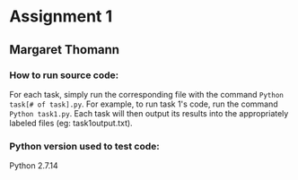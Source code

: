 # Assignment 1
## Margaret Thomann

### How to run source code:

For each task, simply run the corresponding file with the command `Python task[# of task].py`.  For example, to run task 1's code, run the command `Python task1.py`.  Each task will then output its results into the appropriately labeled files (eg:  task1output.txt).

### Python version used to test code:

Python 2.7.14 
